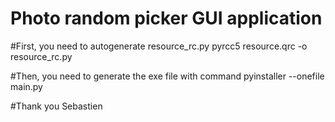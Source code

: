 # Photo random picker GUI application

#First, you need to autogenerate resource_rc.py
pyrcc5 resource.qrc -o resource_rc.py

#Then, you need to generate the exe file with command
pyinstaller --onefile main.py

#Thank you Sebastien

